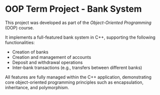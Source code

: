 # OOP Term Project - Bank System

This project was developed as part of the *Object-Oriented Programming* (OOP) course.

It implements a full-featured bank system in C++, supporting the following functionalities:
- Creation of banks
- Creation and management of accounts
- Deposit and withdrawal operations
- Inter-bank transactions (e.g., transfers between different banks)

All features are fully managed within the C++ application, demonstrating core object-oriented programming principles such as encapsulation, inheritance, and polymorphism.
